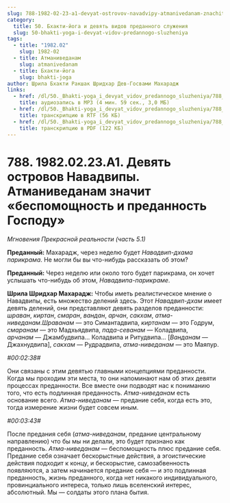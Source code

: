 ```yaml
---
slug: 788-1982-02-23-a1-devyat-ostrovov-navadvipy-atmanivedanam-znachit-bespomoshhnost-i-predannost-gospodu
category:
  title: 50. Бхакти-йога и девять видов преданного служения
  slug: 50-bhakti-yoga-i-devyat-vidov-predannogo-sluzheniya
tags:
  - title: "1982.02"
    slug: 1982-02
  - title: Атманиведанам
    slug: atmanivedanam
  - title: Бхакти-йога
    slug: bhakti-joga
author: Шрила Бхакти Ракшак Шридхар Дев-Госвами Махарадж
links:
  - href: /dl/50._Bhakti-yoga_i_devyat_vidov_predannogo_sluzheniya/788_1982.02.23.A1_SridharMj_Devjat_ostrovov_Navadvipy_Atmanivedanam_znachit_bespomoshhnost_i_predannost_Gospodu.mp3
    title: аудиозапись в MP3 (4 мин. 59 сек., 3,0 МБ)
  - href: /dl/50._Bhakti-yoga_i_devyat_vidov_predannogo_sluzheniya/788_1982.02.23.A1_SridharMj_Devjat_ostrovov_Navadvipy_Atmanivedanam_znachit_bespomoshhnost_i_predannost_Gospodu.rtf
    title: транскрипцию в RTF (56 КБ)
  - href: /dl/50._Bhakti-yoga_i_devyat_vidov_predannogo_sluzheniya/788_1982.02.23.A1_SridharMj_Devjat_ostrovov_Navadvipy_Atmanivedanam_znachit_bespomoshhnost_i_predannost_Gospodu.pdf
    title: транскрипцию в PDF (122 КБ)
---
```


# 788. 1982.02.23.A1. Девять островов Навадвипы. Атманиведанам значит «беспомощность и преданность Господу»

*Мгновения Прекрасной реальности (часть 5.1)*

**Преданный:** Махарадж, через неделю будет *Навадвип-дхама парикрама*. Не могли бы вы что-нибудь рассказать об этом?

**Преданный:** Через неделю или около того будет парикрама, он хочет услышать что-нибудь об этом, *Навадвипа-парикраме*.

**Шрила Шридхар Махарадж:** Чтобы иметь реалистическое мнение о Навадвипы, есть множество делений здесь. Этот *Навадвип-дхам* имеет девять делений, они представляют девять разделов преданности: *шраван*, *киртан*, *смаран*, *вандан*, *арчан*, *сакхам*, *атма-ниведанам*.*Шраванам* — это Симантадвипа, *киртанам* — это Годрум, *смаранам* — это Мадхьядвипа, *пада-севанам* — Коладвипа, *арчанам* — Джамбудвипа… Коладвипа и Ритудвипа… [*Ванданам* — Джахнудвипа], *сакхам* — Рудрадвипа, *атма-ниведанам* — это Маяпур.

*#00:02:38#*

Они связаны с этим девятью главными концепциями преданности. Когда мы проходим эти места, то они напоминают нам об этих девяти процессах преданности. Все вместе они подводят нас к пониманию того, что есть подлинная преданность. *Атма-ниведанам* есть основание всего. *Атма-ниведанам* — предание себя, когда есть это, тогда измерение жизни будет совсем иным.

*#00:03:43#*

После предания себя (*атма-ниведанам*, предание центральному направлению) что бы мы ни делали, это будет признано как преданность. *Атма-ниведанам* — беспомощность плюс предание себя. Предание себя означает бескорыстные действия, а эгоистические действия подходит к концу, и бескорыстие, самозабвенность появляются, а затем начинается предание себя — и это подлинная преданность, жизнь преданного, когда нет никакого индивидуального, провинциального интереса, только лишь вселенский интерес, абсолютный. Мы — солдаты этого плана бытия.

